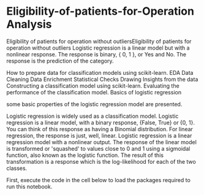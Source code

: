 # Eligibility-of-patients-for-Operation Analysis

Eligibility of patients for operation without outliersEligibility of patients for operation without outliers
Logistic regression is a linear model but with a nonlinear response. The response is binary, { 0, 1 }, or Yes and No. The response is the prediction of the category.


How to prepare data for classification models using scikit-learn. EDA Data Cleaning Data Enrichment Statistical Checks Drawing Insights from the data Constructing a classification model using scikit-learn. Evaluating the performance of the classification model. Basics of logistic regression

some basic properties of the logistic regression model are presented.

Logistic regression is widely used as a classification model. Logistic regression is a linear model, with a binary response, {False, True} or {0, 1}. You can think of this response as having a Binomial distribution. For linear regression, the response is just, well, linear. Logistic regression is a linear regression model with a nonlinear output. The response of the linear model is transformed or 'squashed' to values close to 0 and 1 using a sigmoidal function, also known as the logistic function. The result of this transformation is a response which is the log-likelihood for each of the two classes.

First, execute the code in the cell below to load the packages required to run this notebook.
